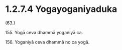 

# 1.2.7.4 Yogayoganiyaduka





(63.)

155\. Yogā ceva dhammā yoganiyā ca.

156\. Yoganiyā ceva dhammā no ca yogā.



